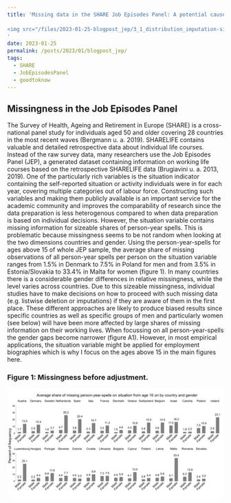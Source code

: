 ```yaml
---
title: 'Missing data in the SHARE Job Episodes Panel: A potential cause and solution

<img src="/files/2023-01-25-blogpost_jep/3_1_distribution_imputation-situation_gender.png" style="display: block; margin: auto;" />
'
date: 2023-01-25
permalink: /posts/2023/01/blogpost_jep/
tags:
  - SHARE
  - JobEpisodesPanel
  - goodtoknow
---
```



## Missingness in the Job Episodes Panel


The Survey of Health, Ageing and Retirement in Europe (SHARE) is a cross-national panel study for individuals aged 50 and older covering 28 countries in the most recent waves (Bergmann u. a. 2019). SHARELIFE contains valuable and detailed retrospective data about individual life courses. Instead of the raw survey data, many researchers use the Job Episodes Panel (JEP), a generated dataset containing information on working life courses based on the retrospective SHARELIFE data (Brugiavini u. a. 2013, 2019). One of the particularly rich variables is the situation indicator containing the self-reported situation or activity individuals were in for each year, covering multiple categories out of labour force. Constructing such variables and making them publicly available is an important service for the academic community and improves the comparability of research since the data preparation is less heterogenous compared to when data preparation is based on individual decisions. However, the situation variable contains missing information for sizeable shares of person-year spells. This is problematic because missingness seems to be not random when looking at the two dimensions countries and gender.
Using the person-year-spells for ages above 15 of whole JEP sample, the average share of missing observations of all person-year spells per person on the situation variable ranges from 1.5% in Denmark to 7.5% in Poland for men and from 3.5% in Estonia/Slovakia to 33.4% in Malta for women (figure 1). In many countries there is a considerable gender differences in relative missingness, while the level varies across countries. Due to this sizeable missingness, individual studies have to make decisions on how to proceed with such missing data (e.g. listwise deletion or imputations) if they are aware of them in the first place. These different approaches are likely to produce biased results since specific countries as well as specific groups of men and particularly women (see below) will have been more affected by large shares of missing information on their working lives.
When focussing on all person-year-spells the gender gaps become narrower (figure A1). However, in most empirical applications, the situation variable might be applied for employment biographies which is why I focus on the ages above 15 in the main figures here.  


### Figure 1: Missingness before adjustment.

<img src="/files/2023-01-25-blogpost_jep/1missing-before-impu_genderXcountry_2r_rel_age16.png" style="display: block; margin: auto;" />


